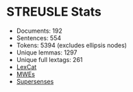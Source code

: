 STREUSLE Stats
==============

* Documents:                192
* Sentences:                554
* Tokens:                  5394 (excludes ellipsis nodes)
* Unique lemmas:           1297
* Unique full lextags:      261
* [LexCat](LEXCAT.txt)
* [MWEs](MWES.txt)
* [Supersenses](SUPERSENSES.txt)
